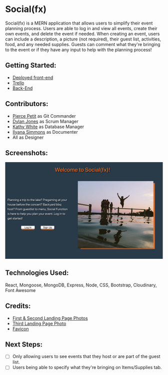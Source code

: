 # Social(fx)

Social(fx) is a MERN application that allows users to simplify their event planning process. Users are able to log in and view all events, create their own events, and delete the event if needed. When creating an event, users can include a description, a picture (not required), their guest list, activities, food, and any needed supplies. Guests can comment what they're bringing to the event or if they have any input to help with the planning process!

## Getting Started:
- [Deployed front-end](https://social-fx.netlify.app/)
- [Trello](https://trello.com/b/1y1ATLh3/react-3)
- [Back-End](https://github.com/piercepetit7/socialfx-back-end)

## Contributors:
- [Pierce Petit](https://github.com/piercepetit7) as Git Commander
- [Dylan Jones](https://github.com/jonesdy99) as Scrum Manager
- [Kathy White](https://github.com/kawhite8503) as Database Manager
- [Ilyana Simmons](https://github.com/ilsyim) as Documenter
- All as Designer

## Screenshots:
![Landing](/public/landing.png)
## Technologies Used:
React, Mongoose, MongoDB, Express, Node, CSS, Bootstrap, Cloudinary, Font Awesome


## Credits:  
- [First & Second Landing Page Photos](https://picsum.photos/)
- [Third Landing Page Photo](https://unsplash.com/photos/UrzN-8K1PCE)  
- [Favicon](https://freeicons.io/profile/3")

## Next Steps:
- [ ] Only allowing users to see events that they host or are part of the guest list.
- [ ] Users being able to specify what they're bringing on Items/Supplies tab.